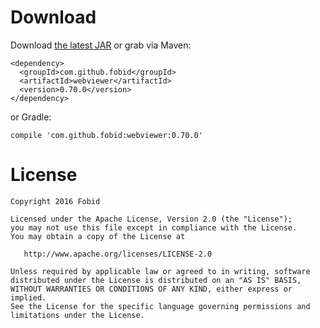 # Download
Download [the latest JAR](https://repo1.maven.org/maven2/com/github/fobid/webviewer/0.70.0/webviewer-0.70.0.aar) or grab via Maven:
```
<dependency>
  <groupId>com.github.fobid</groupId>
  <artifactId>webviewer</artifactId>
  <version>0.70.0</version>
</dependency>
```
or Gradle:
```
compile 'com.github.fobid:webviewer:0.70.0'
```

# License
```
Copyright 2016 Fobid

Licensed under the Apache License, Version 2.0 (the "License");
you may not use this file except in compliance with the License.
You may obtain a copy of the License at

   http://www.apache.org/licenses/LICENSE-2.0

Unless required by applicable law or agreed to in writing, software
distributed under the License is distributed on an "AS IS" BASIS,
WITHOUT WARRANTIES OR CONDITIONS OF ANY KIND, either express or implied.
See the License for the specific language governing permissions and
limitations under the License.
```
